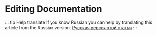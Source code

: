 # Editing Documentation

::: tip Help translate
If you know Russian you can help by translating this article from the Russian version.
[Русская версия этой статьи](/ru/guide/other/edit-docs/)
:::
